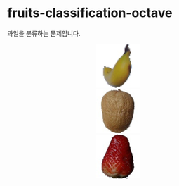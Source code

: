 # fruits-classification-octave


과일을 분류하는 문제입니다.

<center><img src="./Fruits/data/Test/Banana/Banana (1).jpg"></img></center>
<center><img src="./Fruits/data/Test/Kiwi/Kiwi (1).jpg"></img></center>
<center><img src="./Fruits/data/Test/Strawberry/Strawberry (1).jpg"></img></center>
